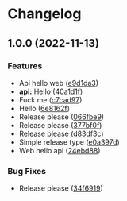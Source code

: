 # Changelog

## 1.0.0 (2022-11-13)


### Features

* Api hello web ([e9d1da3](https://github.com/ddzero2c/release-please-poc/commit/e9d1da3091766a2251f3d88cfc716a460dd07a82))
* **api:** Hello ([40a1d1f](https://github.com/ddzero2c/release-please-poc/commit/40a1d1f54ade4e8ffac12fe2741548299fcf05b3))
* Fuck me ([c7cad97](https://github.com/ddzero2c/release-please-poc/commit/c7cad9712fccd4d81f69fb6edaca8346b1252fe5))
* Hello ([6e8162f](https://github.com/ddzero2c/release-please-poc/commit/6e8162fe4038aab0c17f4e1d81ba662e4920a1ce))
* Release please ([066fbe9](https://github.com/ddzero2c/release-please-poc/commit/066fbe991f945944f21271e44ebec187755b703d))
* Release please ([377bf0f](https://github.com/ddzero2c/release-please-poc/commit/377bf0fefa5f16f6de8dbfdeee8b241f29644a59))
* Release please ([d83df3c](https://github.com/ddzero2c/release-please-poc/commit/d83df3c258de9b10a84a43f0f75afe723b05894a))
* Simple release type ([e0a397d](https://github.com/ddzero2c/release-please-poc/commit/e0a397d4156bd003628f3b206fc000ad58d514ae))
* Web hello api ([24ebd88](https://github.com/ddzero2c/release-please-poc/commit/24ebd884d7b92c2891dbdf0254b2c5374a12c322))


### Bug Fixes

* Release please ([34f6919](https://github.com/ddzero2c/release-please-poc/commit/34f6919123d2def43f2768d2f3d376d99a3e3edf))
